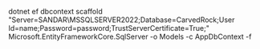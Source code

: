 dotnet ef dbcontext scaffold "Server=SANDAR\MSSQLSERVER2022;Database=CarvedRock;User Id=name;Password=password;TrustServerCertificate=True;" Microsoft.EntityFrameworkCore.SqlServer -o Models -c AppDbContext -f